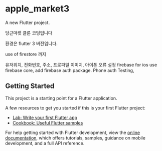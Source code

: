 # apple_market3

A new Flutter project.

당근마켓 클론 코딩입니다

환경은 flutter 3 버전입니다.

use of firestore 까지

유저위치, 전화번호, 주소, 프로파일 이미지,
아이폰 오류 설정
  firebase for ios
  use firebase core,
  add firebase auth package.
  Phone auth Testing,

## Getting Started

This project is a starting point for a Flutter application.

A few resources to get you started if this is your first Flutter project:

- [Lab: Write your first Flutter app](https://docs.flutter.dev/get-started/codelab)
- [Cookbook: Useful Flutter samples](https://docs.flutter.dev/cookbook)

For help getting started with Flutter development, view the
[online documentation](https://docs.flutter.dev/), which offers tutorials,
samples, guidance on mobile development, and a full API reference.
